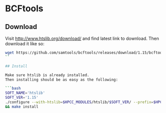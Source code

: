 # BCFtools

## Download

Visit http://www.htslib.org/download/ and find latest link to download.
Then download it like so:

```bash
wget https://github.com/samtools/bcftools/releases/download/1.15/bcftools-1.15.tar.bz2
``

## Install

Make sure htslib is already installed.
Then installing should be as easy as the following:

```bash
SOFT_NAME='htslib'
SOFT_VER='1.15'
./configure --with-htslib=$HPCC_MODULES/htslib/$SOFT_VER/ --prefix=$HPCC_MODULES/$SOFT_NAME/$SOFT_VER \
&& make install
```

